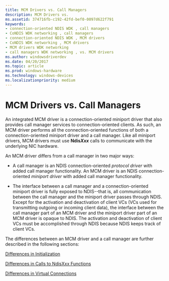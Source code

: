 ```yaml
---
title: MCM Drivers vs. Call Managers
description: MCM Drivers vs.
ms.assetid: 374716fb-c192-42fd-bef0-0097d622f791
keywords:
- connection-oriented NDIS WDK , call managers
- CoNDIS WDK networking , call managers
- connection-oriented NDIS WDK , MCM drivers
- CoNDIS WDK networking , MCM drivers
- MCM drivers WDK networking
- call managers WDK networking , vs. MCM drivers
ms.author: windowsdriverdev
ms.date: 04/20/2017
ms.topic: article
ms.prod: windows-hardware
ms.technology: windows-devices
ms.localizationpriority: medium
---
```


# MCM Drivers vs. Call Managers





An integrated MCM driver is a connection-oriented miniport driver that also provides call manager services to connection-oriented clients. As such, an MCM driver performs all the connection-oriented functions of both a connection-oriented miniport driver and a call manager. Like all miniport drivers, MCM drivers must use **Ndis*Xxx*** calls to communicate with the underlying NIC hardware.

An MCM driver differs from a call manager in two major ways:

-   A call manager is an NDIS connection-oriented *protocol driver* with added call manager functionality. An MCM driver is an NDIS connection-oriented *miniport driver* with added call manager functionality.

-   The interface between a call manager and a connection-oriented miniport driver is fully exposed to NDIS--that is, all communication between the call manager and the miniport driver passes through NDIS. Except for the activation and deactivation of client VCs (VCs used for transmitting outgoing or incoming client data), the interface between the call manager part of an MCM driver and the miniport driver part of an MCM driver is opaque to NDIS. The activation and deactivation of client VCs must be accomplished through NDIS because NDIS keeps track of client VCs.

The differences between an MCM driver and a call manager are further described in the following sections:

[Differences in Initialization](differences-in-initialization.md)

[Differences in Calls to NdisXxx Functions](differences-in-calls-to-ndisxxx-functions.md)

[Differences in Virtual Connections](differences-in-virtual-connections.md)

 

 





